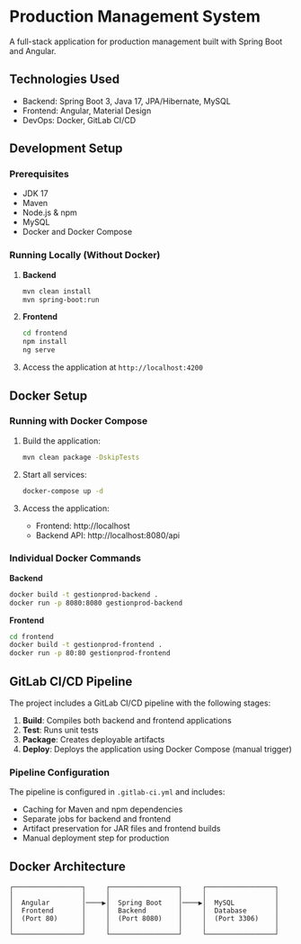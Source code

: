 # Production Management System

A full-stack application for production management built with Spring Boot and Angular.

## Technologies Used

- Backend: Spring Boot 3, Java 17, JPA/Hibernate, MySQL
- Frontend: Angular, Material Design
- DevOps: Docker, GitLab CI/CD

## Development Setup

### Prerequisites

- JDK 17
- Maven
- Node.js & npm
- MySQL
- Docker and Docker Compose

### Running Locally (Without Docker)

1. **Backend**
   ```bash
   mvn clean install
   mvn spring-boot:run
   ```

2. **Frontend**
   ```bash
   cd frontend
   npm install
   ng serve
   ```

3. Access the application at `http://localhost:4200`

## Docker Setup

### Running with Docker Compose

1. Build the application:
   ```bash
   mvn clean package -DskipTests
   ```

2. Start all services:
   ```bash
   docker-compose up -d
   ```

3. Access the application:
   - Frontend: http://localhost
   - Backend API: http://localhost:8080/api

### Individual Docker Commands

**Backend**
```bash
docker build -t gestionprod-backend .
docker run -p 8080:8080 gestionprod-backend
```

**Frontend**
```bash
cd frontend
docker build -t gestionprod-frontend .
docker run -p 80:80 gestionprod-frontend
```

## GitLab CI/CD Pipeline

The project includes a GitLab CI/CD pipeline with the following stages:

1. **Build**: Compiles both backend and frontend applications
2. **Test**: Runs unit tests
3. **Package**: Creates deployable artifacts
4. **Deploy**: Deploys the application using Docker Compose (manual trigger)

### Pipeline Configuration

The pipeline is configured in `.gitlab-ci.yml` and includes:

- Caching for Maven and npm dependencies
- Separate jobs for backend and frontend
- Artifact preservation for JAR files and frontend builds
- Manual deployment step for production

## Docker Architecture

```
┌─────────────────┐     ┌─────────────────┐     ┌─────────────────┐
│                 │     │                 │     │                 │
│  Angular        │────▶│  Spring Boot    │────▶│  MySQL          │
│  Frontend       │     │  Backend        │     │  Database       │
│  (Port 80)      │     │  (Port 8080)    │     │  (Port 3306)    │
│                 │     │                 │     │                 │
└─────────────────┘     └─────────────────┘     └─────────────────┘